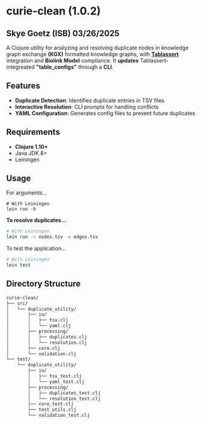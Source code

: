 # curie-clean (1.0.2)

## Skye Goetz (ISB) 03/26/2025

A Clojure utility for analyzing and resolving duplicate nodes in knowledge graph exchange **(KGX)** formatted knowledge graphs, with [**Tablassert**](https://github.com/SkyeAv/Tablassert) integration and **Biolink Model** compliance. It **updates** Tablassert-integreated **"table_configs"** through a **CLI**. 

## Features

- **Duplicate Detection**: Identifies duplicate entries in TSV files
- **Interactive Resolution**: CLI prompts for handling conflicts
- **YAML Configuration**: Generates config files to prevent future duplicates

## Requirements

- **Clojure 1.10+**
- Java JDK 8+
- Leiningen

## Usage

For arguments...

```
# With Leiningen
lein run -h
```

**To resolve duplicates...**

```bash
# With Leiningen
lein run -n nodes.tsv -e edges.tsv
```

To test the application...

```bash
# With Leiningen
lein test
```

## Directory Structure

```txt
curie-clean/
├── src/
│   └── duplicate_utility/
│       ├── io/
│       │   ├── tsv.clj
│       │   └── yaml.clj
│       ├── processing/
│       │   ├── duplicates.clj
│       │   └── resolution.clj
│       ├── core.clj
│       └── validation.clj
└── test/
    └── duplicate_utility/
        ├── io/
        │   ├── tsv_test.clj
        │   └── yaml_test.clj
        ├── processing/
        │   ├── duplicates_test.clj
        │   └── resolution_test.clj
        ├── core_test.clj
        ├── test_utils.clj
        └── validation_test.clj
```
